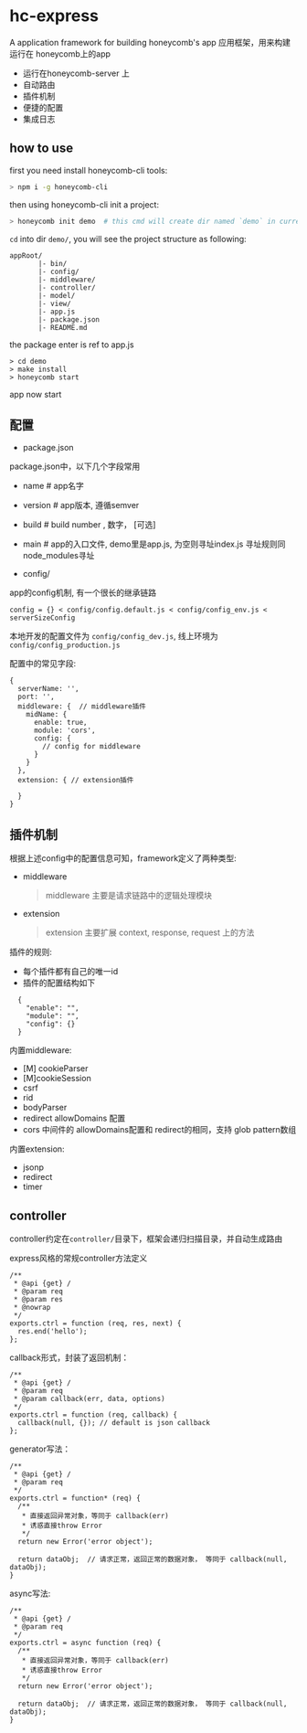 # hc-express

A application framework for building honeycomb's app
应用框架，用来构建运行在 honeycomb上的app

* 运行在honeycomb-server 上
* 自动路由
* 插件机制
* 便捷的配置
* 集成日志

## how to use

first you need install honeycomb-cli tools:

```sh
> npm i -g honeycomb-cli
```

then using honeycomb-cli init a project:

```sh
> honeycomb init demo  # this cmd will create dir named `demo` in current dir
```

`cd` into dir `demo/`, you will see the project structure as following:

```
appRoot/
       |- bin/
       |- config/
       |- middleware/
       |- controller/
       |- model/
       |- view/
       |- app.js
       |- package.json
       |- README.md
```

the package enter is ref to app.js

```
> cd demo
> make install
> honeycomb start
```

app now start

## 配置

* package.json

package.json中，以下几个字段常用
  
  * name      # app名字
  * version   # app版本, 遵循semver
  * build     # build number , 数字， [可选]
  * main      # app的入口文件, demo里是app.js, 为空则寻址index.js 寻址规则同node_modules寻址

* config/

app的config机制, 有一个很长的继承链路

```
config = {} < config/config.default.js < config/config_env.js < serverSizeConfig
```

本地开发的配置文件为 `config/config_dev.js`, 线上环境为 `config/config_production.js`

配置中的常见字段:

```
{
  serverName: '',
  port: '',
  middleware: {  // middleware插件
    midName: {
      enable: true,
      module: 'cors',
      config: {
        // config for middleware
      }
    }
  },
  extension: { // extension插件

  }
}
```

## 插件机制

根据上述config中的配置信息可知，framework定义了两种类型:

* middleware
  > middleware 主要是请求链路中的逻辑处理模块
* extension
  > extension 主要扩展  context, response, request 上的方法

插件的规则:

* 每个插件都有自己的唯一id
* 插件的配置结构如下
```
  {
    "enable": "", 
    "module": "", 
    "config": {}
  }
```


内置middleware:

* [M] cookieParser
* [M]cookieSession
* csrf
* rid
* bodyParser
* redirect allowDomains 配置
* cors 中间件的 allowDomains配置和 redirect的相同，支持 glob pattern数组

内置extension:

* jsonp
* redirect
* timer




## controller

controller约定在`controller/`目录下，框架会递归扫描目录，并自动生成路由


express风格的常规controller方法定义
```
/**
 * @api {get} /
 * @param req
 * @param res
 * @nowrap 
 */
exports.ctrl = function (req, res, next) {
  res.end('hello');
};
```

callback形式，封装了返回机制：

```
/**
 * @api {get} /
 * @param req
 * @param callback(err, data, options)
 */
exports.ctrl = function (req, callback) {
  callback(null, {}); // default is json callback
};
```

generator写法：

```
/**
 * @api {get} /
 * @param req
 */
exports.ctrl = function* (req) {
  /**
   * 直接返回异常对象，等同于 callback(err)
   * 诱惑直接throw Error
   */
  return new Error('error object');

  return dataObj;  // 请求正常，返回正常的数据对象， 等同于 callback(null, dataObj);
}
```

async写法:

```
/**
 * @api {get} /
 * @param req
 */
exports.ctrl = async function (req) {
  /**
   * 直接返回异常对象，等同于 callback(err)
   * 诱惑直接throw Error
   */
  return new Error('error object');

  return dataObj;  // 请求正常，返回正常的数据对象， 等同于 callback(null, dataObj);
}
```

